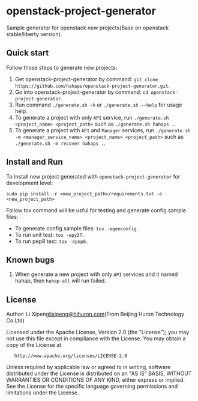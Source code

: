 # openstack-project-generator
Sample generator for openstack new projects(Base on openstack stable/liberty version).

## Quick start
Follow those steps to generate new projects:

1. Get openstack-project-generator by command: `git clone https://github.com/hahaps/openstack-project-generator.git`.
2. Go into openstack-project-generator by command: `cd openstack-project-generator`.
3. Run command `./generate.sh -h` or `./generate.sh --help` for usage help.
4. To generate a project with only `API` service, run `./generate.sh <project_name> <project_path>` such as `./generate.sh hahaps .`.
5. To generate a project with `API` and `Manager` services, run `./generate.sh -m <manager_service_name> <project_name> <project_path>` such as `./generate.sh -m recover hahaps .`.

## Install and Run
To Install new project generated with `openstack-project-generator` for development level:
```
sudo pip install -r <new_project_path>/requirements.txt -e <new_project_path>
```

Follow tox command will be usful for testing and generate config.sample files:
* To generate config.sample files: `tox -egenconfig`.
* To run unit test: `tox -epy27`.
* To run pep8 test: `tox -epep8`.

## Known bugs
1. When generate a new project with only `API` services and it named hahap, then `hahap-all` will run failed.

## License

   Author: Li Xipeng<lixipeng@hihuron.com>(From Beijing Huron Technology Co.Ltd)

   Licensed under the Apache License, Version 2.0 (the "License");
   you may not use this file except in compliance with the License.
   You may obtain a copy of the License at

       http://www.apache.org/licenses/LICENSE-2.0

   Unless required by applicable law or agreed to in writing, software
   distributed under the License is distributed on an "AS IS" BASIS,
   WITHOUT WARRANTIES OR CONDITIONS OF ANY KIND, either express or implied.
   See the License for the specific language governing permissions and
   limitations under the License.
